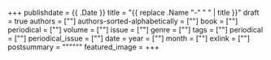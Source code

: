 +++
publishdate = {{ .Date }}
title = "{{ replace .Name "-" " " | title }}"
draft = true
authors = [""]
authors-sorted-alphabetically = [""]
book = [""]
periodical = [""]
volume = [""]
issue = [""]
genre = [""]
tags = [""]
periodical = [""]
periodical_issue = [""]
date = 
year = [""]
month = [""]
exlink = [""]
postsummary = """"""
featured_image = 
+++
